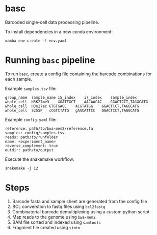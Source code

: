 # basc

Barcoded single-cell data processing pipeline.

To install dependencies in a new conda environment:

```
mamba env create -f env.yaml
```

# Running `basc` pipeline

To run `basc`, create a config file containing the barcode combinations for
each sample.

Example `samples.tsv` file:

```
group_name	sample_name	i5_index	i7_index	sample_index
whole_cell	H3K27me3	GGATTGCT	AACAACAC	GGACTCCT,TAGGCATG
whole_cell	H3K27ac	GTGTGACC	ACGTATGG	GGACTCCT,TAGGCATG
whole_cell	S2S5P	cCGTCTATG	gAACATTCC	GGACTCCT,TAGGCATG
```

Example `config.yaml` file:

```
reference: path/to/bwa-mem2/reference.fa
samples: config/samples.tsv
reads: path/to/runfolder
name: <experiment_name>
reverse_complement: true
outdir: path/to/output
```

Execute the snakemake workflow:

```
snakemake -j 12
```

# Steps

1. Barcode fasta and sample sheet are generated from the config file
2. BCL converstion to fastq files using `bcl2fastq`  
3. Combinatorial barcode demultiplexing using a custom python script  
4. Map reads to the genome using `bwa-mem2`
5. BAM file sorted and indexed using `samtools`
6. Fragment file created using `sinto`
